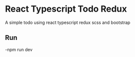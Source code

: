 # React Typescript Todo Redux

A simple todo using react typescript redux scss and bootstrap

## Run

-npm run dev
